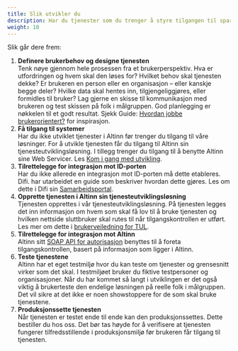 ```yaml
---
title: Slik utvikler du
description: Har du tjenester som du trenger å styre tilgangen til sparer du både tid og kostnader på å ta i bruk nasjonale felleskomponenter som allerede finnes. ID-porten verifiserer sluttbrukers identitet og Altinn kontrollerer at sluttbruker har tilgang til å bruke tjenesten.
weight: 10
---
```


Slik går dere frem:

1. **Definere brukerbehov og designe tjenesten** </br>Tenk nøye gjennom hele prosessen fra et brukerperspektiv. Hva er utfordringen og hvem skal den løses for? Hvilket behov skal tjenesten dekke? Er brukeren en person eller en organisasjon – eller kanskje begge deler? Hvilke data skal hentes inn, tilgjengeliggjøres, eller formidles til bruker? Lag gjerne en skisse til kommunikasjon med brukeren og test skissen på folk i målgruppen. God planlegging er nøkkelen til et godt resultat. Sjekk Guide: [Hvordan jobbe brukerorientert?](https://www.altinndigital.no/kom-i-gang/guide-kom-i-gang-med-altinn/hvordan-jobbe-brukerorientert/) for inspirasjon.
2. **Få tilgang til systemer**</br>Har du ikke utviklet tjenester i Altinn før trenger du tilgang til våre løsninger. For å utvikle tjenesten får du tilgang til Altinn sin tjenesteutviklingsløsning. I tillegg trenger du tilgang til å benytte Altinn sine Web Servicer. Les [Kom i gang med utvikling](/docs/kom-i-gang-med-utvikling/). 
3. **Tilrettelegge for integrasjon mot ID-porten**</br>Har du ikke allerede en integrasjon mot ID-porten må dette etableres. Difi. har utarbeidet en guide som beskriver hvordan dette gjøres. Les om dette i Difi sin [Samarbeidsportal](https://samarbeid.difi.no/felleslosninger/id-porten/ta-i-bruk-id-porten).
4. **Opprette tjenesten i Altinn sin tjenesteutviklingsløsning**<br>Tjenesten opprettes i vår tjenesteutviklingsløsning. På tjenesten legges det inn informasjon om hvem som skal få lov til å bruke tjenesten og hvilken nettside sluttbruker skal rutes til når tilgangskontrollen er utført. Les mer om dette i [brukerveiledning for TUL](/docs/tul/).
5. **Tilrettelegge for integrasjon mot Altinn**<br>Altinn sitt [SOAP API for autorisasjon](/docs/api/tjenesteeiere/soap/autorisasjon/) benyttes til å foreta tilgangskontrollen, basert på informasjon som ligger i Altinn. 
6. **Teste tjenestene** <br>Altinn har et eget testmiljø hvor du kan teste om tjenester og grensesnitt virker som det skal. I testmiljøet bruker du fiktive testpersoner og organisasjoner. Når du har kommet så langt i utviklingen er det også viktig å brukerteste den endelige løsningen på reelle folk i målgruppen. Det vil sikre at det ikke er noen showstoppere for de som skal bruke tjenestene.
7. **Produksjonssette tjenesten**<br>Når tjenesten er testet ende til ende kan den produksjonssettes. Dette bestiller du hos oss. Det bør tas høyde for å verifisere at tjenesten fungerer tilfredsstillende i produksjonsmiljø før brukeren får tilgang til tjenesten.